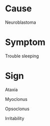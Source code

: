 
# Cause

Neuroblastoma

# Symptom

Trouble sleeping

# Sign

Ataxia

Myoclonus

Opsoclonus

Irritability
